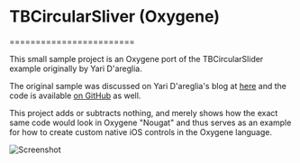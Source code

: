 # TBCircularSliver (Oxygene)
========================

This small sample project is an Oxygene port of the TBCircularSlider example originally by Yari D'areglia.

The original sample was discussed on Yari D'areglia's blog at [here](http://www.thinkandbuild.it/how-to-build-a-custom-control-in-ios) and the code is available [on GitHub](https://github.com/ariok/TB_CircularSlider) as well.

This project adds or subtracts nothing, and merely shows how the exact same code would look in Oxygene "Nougat" and thus serves as an example for how to create custom native iOS controls in the Oxygene language.

![Screenshot](https://raw.github.com/dwarfland/TBCircularSlider-Oxygene/master/README.png)